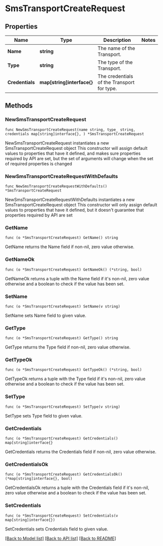 # SmsTransportCreateRequest

## Properties

Name | Type | Description | Notes
------------ | ------------- | ------------- | -------------
**Name** | **string** | The name of the Transport. | 
**Type** | **string** | The type of the Transport. | 
**Credentials** | **map[string]interface{}** | The credentials of the Transport for type. | 

## Methods

### NewSmsTransportCreateRequest

`func NewSmsTransportCreateRequest(name string, type_ string, credentials map[string]interface{}, ) *SmsTransportCreateRequest`

NewSmsTransportCreateRequest instantiates a new SmsTransportCreateRequest object
This constructor will assign default values to properties that have it defined,
and makes sure properties required by API are set, but the set of arguments
will change when the set of required properties is changed

### NewSmsTransportCreateRequestWithDefaults

`func NewSmsTransportCreateRequestWithDefaults() *SmsTransportCreateRequest`

NewSmsTransportCreateRequestWithDefaults instantiates a new SmsTransportCreateRequest object
This constructor will only assign default values to properties that have it defined,
but it doesn't guarantee that properties required by API are set

### GetName

`func (o *SmsTransportCreateRequest) GetName() string`

GetName returns the Name field if non-nil, zero value otherwise.

### GetNameOk

`func (o *SmsTransportCreateRequest) GetNameOk() (*string, bool)`

GetNameOk returns a tuple with the Name field if it's non-nil, zero value otherwise
and a boolean to check if the value has been set.

### SetName

`func (o *SmsTransportCreateRequest) SetName(v string)`

SetName sets Name field to given value.


### GetType

`func (o *SmsTransportCreateRequest) GetType() string`

GetType returns the Type field if non-nil, zero value otherwise.

### GetTypeOk

`func (o *SmsTransportCreateRequest) GetTypeOk() (*string, bool)`

GetTypeOk returns a tuple with the Type field if it's non-nil, zero value otherwise
and a boolean to check if the value has been set.

### SetType

`func (o *SmsTransportCreateRequest) SetType(v string)`

SetType sets Type field to given value.


### GetCredentials

`func (o *SmsTransportCreateRequest) GetCredentials() map[string]interface{}`

GetCredentials returns the Credentials field if non-nil, zero value otherwise.

### GetCredentialsOk

`func (o *SmsTransportCreateRequest) GetCredentialsOk() (*map[string]interface{}, bool)`

GetCredentialsOk returns a tuple with the Credentials field if it's non-nil, zero value otherwise
and a boolean to check if the value has been set.

### SetCredentials

`func (o *SmsTransportCreateRequest) SetCredentials(v map[string]interface{})`

SetCredentials sets Credentials field to given value.



[[Back to Model list]](../README.md#documentation-for-models) [[Back to API list]](../README.md#documentation-for-api-endpoints) [[Back to README]](../README.md)


